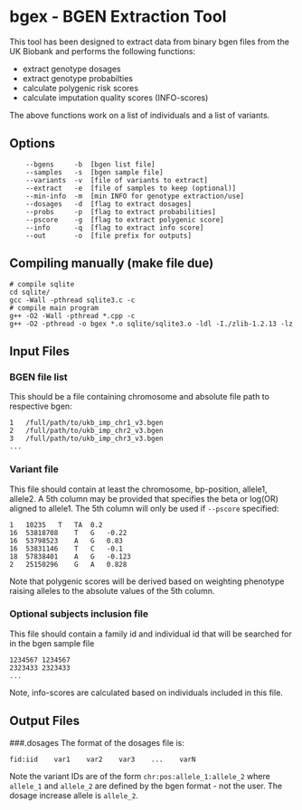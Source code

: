 # bgex - BGEN Extraction Tool
This tool has been designed to extract data from binary bgen files from the UK Biobank and performs the following functions:
 * extract genotype dosages
 * extract genotype probabilties
 * calculate polygenic risk scores
 * calculate imputation quality scores (INFO-scores)

The above functions work on a list of individuals and a list of variants.

## Options
```
    --bgens     -b  [bgen list file]
    --samples   -s  [bgen sample file]
    --variants  -v  [file of variants to extract]
    --extract   -e  [file of samples to keep (optional)]
    --min-info  -m  [min INFO for genotype extraction/use]
    --dosages   -d  [flag to extract dosages]
    --probs     -p  [flag to extract probabilities]
    --pscore    -g  [flag to extract polygenic score]
    --info      -q  [flag to extract info score]
    --out       -o  [file prefix for outputs]
```

## Compiling manually (make file due)
```
# compile sqlite
cd sqlite/
gcc -Wall -pthread sqlite3.c -c
# compile main program
g++ -O2 -Wall -pthread *.cpp -c  
g++ -O2 -pthread -o bgex *.o sqlite/sqlite3.o -ldl -I./zlib-1.2.13 -lz
```

## Input Files
### BGEN file list
This should be a file containing chromosome and absolute file path to respective bgen: 
```
1	/full/path/to/ukb_imp_chr1_v3.bgen
2	/full/path/to/ukb_imp_chr2_v3.bgen
3	/full/path/to/ukb_imp_chr3_v3.bgen
...
```

### Variant file
This file should contain at least the chromosome, bp-position, allele1, allele2. A 5th column may be provided that specifies the beta or log(OR) aligned to allele1. The 5th column will only be used if `--pscore` specified:
```
1	10235	T	TA	0.2
16	53818708	T	G	-0.22
16	53798523	A	G	0.83
16	53831146	T	C	-0.1
18	57838401	A	G	-0.123
2	25150296	G	A	0.828
```
Note that polygenic scores will be derived based on weighting phenotype raising alleles to the absolute values of the 5th column.


### Optional subjects inclusion file
This file should contain a family id and individual id that will be searched for in the bgen sample file
```
1234567	1234567
2323433	2323433
...
```
Note, info-scores are calculated based on individuals included in this file.

## Output Files
###.dosages
The format of the dosages file is:
```
fid:iid    var1    var2    var3    ...    varN
```
Note the variant IDs are of the form `chr:pos:allele_1:allele_2` where `allele_1` and `allele_2` are defined by the bgen format - not the user. The dosage increase allele is `allele_2`.
